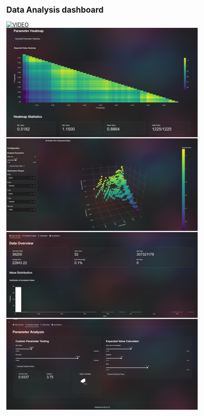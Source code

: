 ## Data Analysis dashboard

[![VIDEO](img/video.jpg)](https://www.youtube.com/watch?v=An2PrCT0hN8)
![HEATMAP](img/heatmap.png)
![3D](img/3D.png)
![OVERVIEW](img/overview.png)
![ANALYSIS](img/analysis.png)